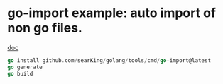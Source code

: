 # go-import example: auto import of non go files.

[doc](https://godoc.org/github.com/searKing/golang/tools/cmd/go-import)

```Go
go install github.com/searKing/golang/tools/cmd/go-import@latest
go generate
go build
```